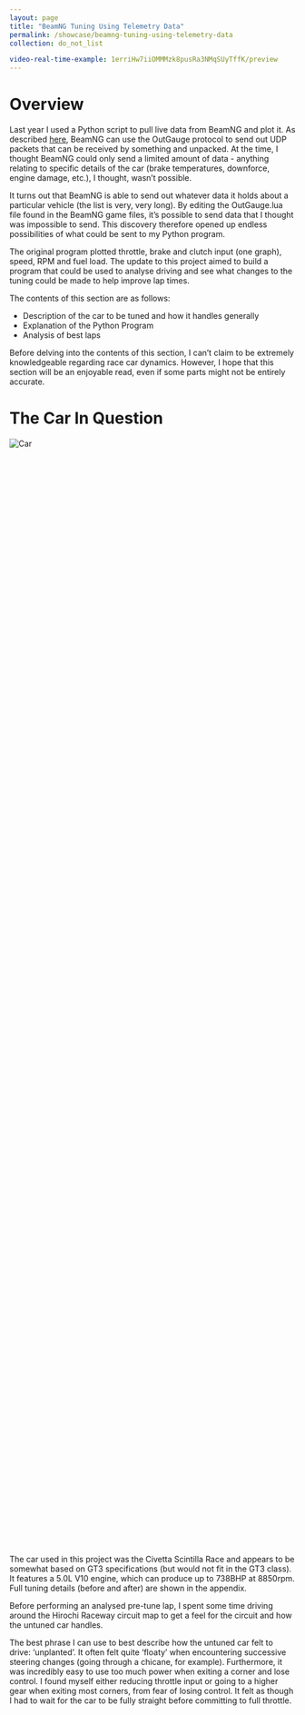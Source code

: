 ```yaml
---
layout: page
title: "BeamNG Tuning Using Telemetry Data"
permalink: /showcase/beamng-tuning-using-telemetry-data
collection: do_not_list

video-real-time-example: 1erriHw7iiOMMMzk8pusRa3NMqSUyTffK/preview
---
```


<style>
.image-container {
    width: 50%;
    height: 50%
}
</style>

# Overview
Last year I used a Python script to pull live data from BeamNG and plot it. As described [here](live-telemetry-charts-from-beamng-drive-using-python), BeamNG can use the OutGauge protocol to send out UDP packets that can be received by something and unpacked. At the time, I thought BeamNG could only send a limited amount of data - anything relating to specific details of the car (brake temperatures, downforce, engine damage, etc.), I thought, wasn’t possible. 

It turns out that BeamNG is able to send out whatever data it holds about a particular vehicle (the list is very, very long). By editing the OutGauge.lua file found in the BeamNG game files, it’s possible to send data that I thought was impossible to send. This discovery therefore opened up endless possibilities of what could be sent to my Python program.

The original program plotted throttle, brake and clutch input (one graph), speed, RPM and fuel load. The update to this project aimed to build a program that could be used to analyse driving and see what changes to the tuning could be made to help improve lap times.

The contents of this section are as follows:

- Description of the car to be tuned and how it handles generally
- Explanation of the Python Program
- Analysis of best laps

Before delving into the contents of this section, I can’t claim to be extremely knowledgeable regarding race car dynamics. However, I hope that this section will be an enjoyable read, even if some parts might not be entirely accurate.

# The Car In Question
<div class="image-container" style="margin-bottom: 15px">
    <div>
        <img alt="Car" src="/assets/img/beamng-tuning-using-telemetry-data/car.png" />
    </div>    
</div>

The car used in this project was the Civetta Scintilla Race and appears to be somewhat based on GT3 specifications (but would not fit in the GT3 class). It features a 5.0L V10 engine, which can produce up to 738BHP at 8850rpm. Full tuning details (before and after) are shown in the appendix.

Before performing an analysed pre-tune lap, I spent some time driving around the Hirochi Raceway circuit map to get a feel for the circuit and how the untuned car handles. 

The best phrase I can use to best describe how the untuned car felt to drive: ‘unplanted’. It often felt quite ‘floaty’ when encountering successive steering changes (going through a chicane, for example). Furthermore, it was incredibly easy to use too much power when exiting a corner and lose control. I found myself either reducing throttle input or going to a higher gear when exiting most corners, from fear of losing control. It felt as though I had to wait for the car to be fully straight before committing to full throttle. 


